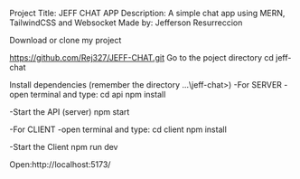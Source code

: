 Project Title: JEFF CHAT APP
Description: A simple chat app using MERN, TailwindCSS and Websocket
Made by: Jefferson Resurreccion

Download or clone my project

https://github.com/Rej327/JEFF-CHAT.git
Go to the poject directory
cd jeff-chat

Install dependencies (remember the directory ...\jeff-chat>)
-For SERVER
-open terminal and type:
cd api
npm install

-Start the API (server)
npm start

-For CLIENT
-open terminal and type:
cd client
npm install

-Start the Client
npm run dev

Open:http://localhost:5173/
